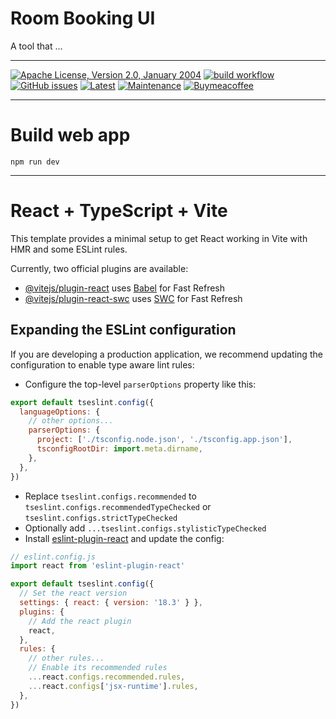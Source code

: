 # Room Booking UI

A tool that ...

---

[![Apache License, Version 2.0, January 2004](https://img.shields.io/github/license/apache/maven.svg?label=License)][license]
[![build workflow](https://github.com/elomagic/room-booking-ui/actions/workflows/npm.yml/badge.svg)](https://github.com/elomagic/room-booking-ui/actions)
[![GitHub issues](https://img.shields.io/github/issues-raw/elomagic/room-booking-ui)](https://github.com/elomagic/room-booking-ui/issues)
[![Latest](https://img.shields.io/github/release/elomagic/room-booking-ui.svg)](https://github.com/elomagic/room-booking-ui/releases)
[![Maintenance](https://img.shields.io/badge/Maintained%3F-yes-green.svg)](https://github.com/elomagic/room-booking-ui/graphs/commit-activity)
[![Buymeacoffee](https://badgen.net/badge/icon/buymeacoffee?icon=buymeacoffee&label)](https://www.buymeacoffee.com/elomagic)

---

# Build web app

```commandline
npm run dev
```

---

# React + TypeScript + Vite

This template provides a minimal setup to get React working in Vite with HMR and some ESLint rules.

Currently, two official plugins are available:

- [@vitejs/plugin-react](https://github.com/vitejs/vite-plugin-react/blob/main/packages/plugin-react/README.md) uses [Babel](https://babeljs.io/) for Fast Refresh
- [@vitejs/plugin-react-swc](https://github.com/vitejs/vite-plugin-react-swc) uses [SWC](https://swc.rs/) for Fast Refresh

## Expanding the ESLint configuration

If you are developing a production application, we recommend updating the configuration to enable type aware lint rules:

- Configure the top-level `parserOptions` property like this:

```js
export default tseslint.config({
  languageOptions: {
    // other options...
    parserOptions: {
      project: ['./tsconfig.node.json', './tsconfig.app.json'],
      tsconfigRootDir: import.meta.dirname,
    },
  },
})
```

- Replace `tseslint.configs.recommended` to `tseslint.configs.recommendedTypeChecked` or `tseslint.configs.strictTypeChecked`
- Optionally add `...tseslint.configs.stylisticTypeChecked`
- Install [eslint-plugin-react](https://github.com/jsx-eslint/eslint-plugin-react) and update the config:

```js
// eslint.config.js
import react from 'eslint-plugin-react'

export default tseslint.config({
  // Set the react version
  settings: { react: { version: '18.3' } },
  plugins: {
    // Add the react plugin
    react,
  },
  rules: {
    // other rules...
    // Enable its recommended rules
    ...react.configs.recommended.rules,
    ...react.configs['jsx-runtime'].rules,
  },
})
```

[license]: https://www.apache.org/licenses/LICENSE-2.0